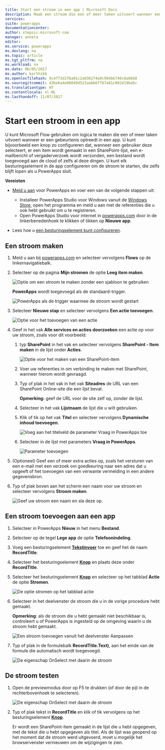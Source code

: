 ```yaml
---
title: Start een stroom in een app | Microsoft Docs
description: Maak een stroom die een of meer taken uitvoert wanneer een gebeurtenis plaatsvindt in een app, zoals wanneer een gebruiker een knop selecteert.
services: 
suite: powerapps
documentationcenter: 
author: stepsic-microsoft-com
manager: anneta
editor: 
ms.service: powerapps
ms.devlang: na
ms.topic: article
ms.tgt_pltfrm: na
ms.workload: na
ms.date: 06/05/2017
ms.author: karthikb
ms.openlocfilehash: 9c4ff3d1f6a01c2a0362f4a9c994bb740c0a66b8
ms.sourcegitcommit: 43be6a4e08849d522aabb6f767a81c092419babc
ms.translationtype: HT
ms.contentlocale: nl-NL
ms.lasthandoff: 11/07/2017
---
```

# <a name="start-a-flow-in-an-app"></a>Start een stroom in een app
U kunt Microsoft Flow gebruiken om logica te maken die een of meer taken uitvoert wanneer er een gebeurtenis optreedt in een app. U kunt bijvoorbeeld een knop zo configureren dat, wanneer een gebruiker deze selecteert, er een item wordt gemaakt in een SharePoint-lijst, een e-mailbericht of vergaderverzoek wordt verzonden, een bestand wordt toegevoegd aan de cloud of zelfs al deze dingen. U kunt elk besturingselement in de app configureren om de stroom te starten, die zelfs blijft lopen als u PowerApps sluit.

**Vereisten**

* [Meld u aan](signup-for-powerapps.md) voor PowerApps en voer een van de volgende stappen uit:
  
  * Installeer PowerApps Studio voor Windows vanuit de [Windows Store](http://aka.ms/powerappsinstall), open het programma en meld u aan met de referenties die u ook hebt gebruikt om u te registreren.
  * Open PowerApps Studio voor internet in [powerapps.com](http://web.powerapps.com) door in de linkerbenedenhoek te klikken of tikken op **Nieuwe app**.
* Lees hoe u [een besturingselement kunt configureren](add-configure-controls.md).

## <a name="create-a-flow"></a>Een stroom maken
1. Meld u aan bij [powerapps.com](http://web.powerapps.com) en selecteer vervolgens **Flows** op de linkernavigatiebalk.
2. Selecteer op de pagina **Mijn stromen** de optie **Leeg item maken**.
   
    ![Optie om een stroom te maken zonder een sjabloon te gebruiken](./media/use-logic-flows/create-from-blank.png)
   
    **PowerApps** wordt toegevoegd als de standaard-trigger.
   
    ![PowerApps als de trigger waarmee de stroom wordt gestart](./media/use-logic-flows/set-trigger.png)
3. Selecteer **Nieuwe stap** en selecteer vervolgens **Een actie toevoegen**.
   
    ![Optie voor het toevoegen van een actie](./media/use-logic-flows/add-action.png)
4. Geef in het vak **Alle services en acties doorzoeken** een actie op voor uw stroom, zoals voor dit voorbeeld:
   
   1. typ **SharePoint** in het vak en selecteer vervolgens **SharePoint - Item maken** in de lijst onder **Acties**.
      
       ![Optie voor het maken van een SharePoint-item](./media/use-logic-flows/create-sharepoint-item.png)
   2. Voer uw referenties in om verbinding te maken met SharePoint, wanneer hierom wordt gevraagd.
   3. Typ of plak in het vak in het vak **Siteadres** de URL van een SharePoint Online-site die een lijst bevat.
      
       **Opmerking:** geef de URL voor de site zelf op, zonder de lijst.
   4. Selecteer in het vak **Lijstnaam** de lijst die u wilt gebruiken.
   5. Klik of tik op het vak **Titel** en selecteer vervolgens **Dynamische inhoud toevoegen**.
      
       ![Voeg aan het titelveld de parameter Vraag in PowerApps toe](./media/use-logic-flows/ask-in-powerapps.png)
   6. Selecteer in de lijst met parameters **Vraag in PowerApps**.
      
       ![Parameter toevoegen](./media/use-logic-flows/add-parameter.png)
5. (Optioneel) Geef een of meer extra acties op, zoals het versturen van een e-mail met een verzoek om goedkeuring naar een adres dat u opgeeft of het toevoegen van een verwante vermelding in een andere gegevensbron.
6. Typ of plak boven aan het scherm een naam voor uw stroom en selecteer vervolgens **Stroom maken**.
   
    ![Geef uw stroom een naam en sla deze op.](./media/use-logic-flows/name-flow.png)

## <a name="add-a-flow-to-an-app"></a>Een stroom toevoegen aan een app
1. Selecteer in PowerApps **Nieuw** in het menu **Bestand**.
2. Selecteer op de tegel **Lege app** de optie **Telefoonindeling**.
3. Voeg een besturingselement **[Tekstinvoer](controls/control-text-input.md)** toe en geef het de naam **RecordTitle**.
4. Selecteer het besturingselement **[Knop](controls/control-button.md)** en plaats deze onder **RecordTitle**.
5. Selecteer het besturingselement **[Knop](controls/control-button.md)** en selecteer op het tabblad **Actie** de optie **Stromen**.
   
    ![De optie stromen op het tabblad actie](./media/use-logic-flows/action-tab.png)
6. Selecteer in het deelvenster de stroom die u in de vorige procedure hebt gemaakt.
   
    **Opmerking**: als de stroom die u hebt gemaakt niet beschikbaar is, controleert u of PowerApps is ingesteld op de omgeving waarin u de stroom hebt gemaakt.
   
    ![Een stroom toevoegen vanuit het deelvenster Aanpassen](./media/use-logic-flows/add-flow-from-pane.png)
7. Typ of plak in de formulebalk **RecordTitle.Text)**, aan het einde van de formule die automatisch wordt toegevoegd.
   
    ![De eigenschap OnSelect met daarin de stroom](./media/use-logic-flows/onselect-with-flow.png)

## <a name="test-the-flow"></a>De stroom testen
1. Open de previewmodus door op F5 te drukken (of door de pijl in de rechterbovenhoek te selecteren).
   
    ![De eigenschap OnSelect met daarin de stroom](./media/use-logic-flows/open-preview.png)
2. Typ of plak tekst in **RecordTitle** en klik of tik vervolgens op het besturingselement **[Knop](controls/control-button.md)**.
   
    Er wordt een SharePoint-item gemaakt in de lijst die u hebt opgegeven, met de tekst die u hebt opgegeven als titel. Als de lijst was geopend op het moment dat de stroom werd uitgevoerd, moet u mogelijk het browservenster vernieuwen om de wijzigingen te zien.

